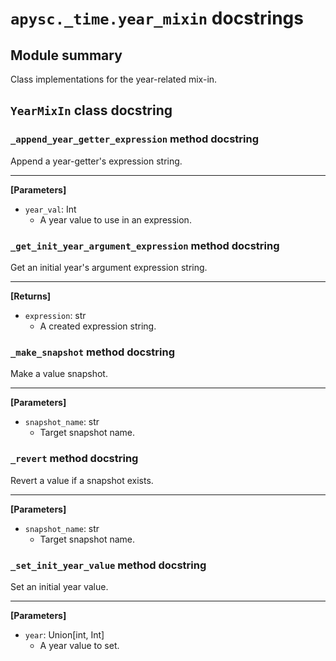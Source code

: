 # `apysc._time.year_mixin` docstrings

## Module summary

Class implementations for the year-related mix-in.

## `YearMixIn` class docstring

### `_append_year_getter_expression` method docstring

Append a year-getter's expression string.<hr>

**[Parameters]**

- `year_val`: Int
  - A year value to use in an expression.

### `_get_init_year_argument_expression` method docstring

Get an initial year's argument expression string.<hr>

**[Returns]**

- `expression`: str
  - A created expression string.

### `_make_snapshot` method docstring

Make a value snapshot.<hr>

**[Parameters]**

- `snapshot_name`: str
  - Target snapshot name.

### `_revert` method docstring

Revert a value if a snapshot exists.<hr>

**[Parameters]**

- `snapshot_name`: str
  - Target snapshot name.

### `_set_init_year_value` method docstring

Set an initial year value.<hr>

**[Parameters]**

- `year`: Union[int, Int]
  - A year value to set.